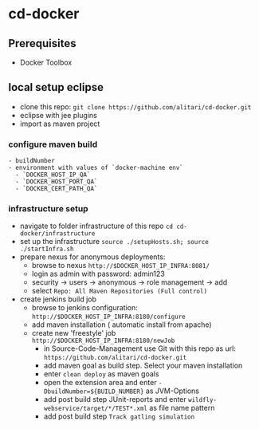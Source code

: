 # cd-docker
## Prerequisites
- Docker Toolbox


## local setup eclipse

- clone this repo: `git clone https://github.com/alitari/cd-docker.git`
- eclipse with jee plugins
- import as maven project

### configure maven build
    - buildNumber
    - environment with values of `docker-machine env`
      - `DOCKER_HOST_IP_QA`
      - `DOCKER_HOST_PORT_QA`
      - `DOCKER_CERT_PATH_QA`
 
 


### infrastructure setup

- navigate to folder infrastructure of this repo `cd cd-docker/infrastructure`
- set up the infrastructure `source ./setupHosts.sh; source ./startInfra.sh`
- prepare nexus for anonymous deployments:
  - browse to nexus `http://$DOCKER_HOST_IP_INFRA:8081/`
  - login as admin with password: admin123
  - security -> users -> anonymous -> role management -> add
  - select `Repo: All Maven Repositories (Full control)`
- create jenkins build job
  - browse to jenkins configuration:  `http://$DOCKER_HOST_IP_INFRA:8180/configure`
  - add maven installation ( automatic install from apache)
  - create new 'freestyle' job `http://$DOCKER_HOST_IP_INFRA:8180/newJob`
    - in Source-Code-Management use Git with this repo as url: `https://github.com/alitari/cd-docker.git`
    - add maven goal as build step. Select your maven installation
    - enter `clean deploy` as maven goals 
    - open the extension area and enter `-DbuildNumber=${BUILD_NUMBER}` as JVM-Options
    - add post build step JUnit-reports and enter `wildfly-webservice/target/*/TEST*.xml` as file name pattern
    - add post build step `Track gatling simulation`
    





